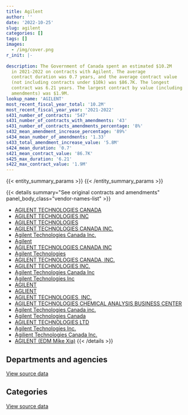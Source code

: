 ```yaml
---
title: Agilent
author: ''
date: '2022-10-25'
slug: agilent
categories: []
tags: []
images:
  - /img/cover.png
r_init: |-
  
description: The Government of Canada spent an estimated $10.2M
  in 2021-2022 on contracts with Agilent. The average
  contract duration was 0.7 years, and the average contract value
  (not including contracts under $10k) was $86.7K. The longest
  contract was 6.21 years. The largest contract by value (including
  amendments) was $1.9M.
lookup_name: 'AGILENT'
most_recent_fiscal_year_total: '10.2M'
most_recent_fiscal_year_year: '2021-2022'
s431_number_of_contracts: '547'
s431_number_of_contracts_with_amendments: '43'
s431_number_of_contracts_amendments_percentage: '8%'
s432_mean_amendment_increase_percentage: '89%'
s434_mean_number_of_amendments: '1.33'
s433_total_amendment_increase_value: '5.8M'
s424_mean_duration: '0.7'
s421_mean_contract_value: '86.7K'
s425_max_duration: '6.21'
s422_max_contract_value: '1.9M'
---
```


<script src="/rmarkdown-libs/htmlwidgets/htmlwidgets.js"></script>
<link href="/rmarkdown-libs/datatables-css/datatables-crosstalk.css" rel="stylesheet" />
<script src="/rmarkdown-libs/datatables-binding/datatables.js"></script>
<script src="/rmarkdown-libs/jquery/jquery-3.6.0.min.js"></script>
<link href="/rmarkdown-libs/dt-core-bootstrap/css/dataTables.bootstrap.min.css" rel="stylesheet" />
<link href="/rmarkdown-libs/dt-core-bootstrap/css/dataTables.bootstrap.extra.css" rel="stylesheet" />
<script src="/rmarkdown-libs/dt-core-bootstrap/js/jquery.dataTables.min.js"></script>
<script src="/rmarkdown-libs/dt-core-bootstrap/js/dataTables.bootstrap.min.js"></script>
<link href="/rmarkdown-libs/crosstalk/css/crosstalk.min.css" rel="stylesheet" />
<script src="/rmarkdown-libs/crosstalk/js/crosstalk.min.js"></script>
<script src="/rmarkdown-libs/htmlwidgets/htmlwidgets.js"></script>
<link href="/rmarkdown-libs/datatables-css/datatables-crosstalk.css" rel="stylesheet" />
<script src="/rmarkdown-libs/datatables-binding/datatables.js"></script>
<script src="/rmarkdown-libs/jquery/jquery-3.6.0.min.js"></script>
<link href="/rmarkdown-libs/dt-core-bootstrap/css/dataTables.bootstrap.min.css" rel="stylesheet" />
<link href="/rmarkdown-libs/dt-core-bootstrap/css/dataTables.bootstrap.extra.css" rel="stylesheet" />
<script src="/rmarkdown-libs/dt-core-bootstrap/js/jquery.dataTables.min.js"></script>
<script src="/rmarkdown-libs/dt-core-bootstrap/js/dataTables.bootstrap.min.js"></script>
<link href="/rmarkdown-libs/crosstalk/css/crosstalk.min.css" rel="stylesheet" />
<script src="/rmarkdown-libs/crosstalk/js/crosstalk.min.js"></script>

{{< entity_summary_params >}}
{{< /entity_summary_params >}}

{{< details summary="See original contracts and amendments" panel_body_class="vendor-names-list" >}}
- [AGILENT TECHNOLOGIES CANADA](https://search.open.canada.ca/en/ct/?sort=contract_value_f%20desc&page=1&search_text=%22AGILENT%20TECHNOLOGIES%20CANADA%22)
- [AGILENT TECHNOLOGIES INC](https://search.open.canada.ca/en/ct/?sort=contract_value_f%20desc&page=1&search_text=%22AGILENT%20TECHNOLOGIES%20INC%22)
- [AGILENT TECHNOLOGIES](https://search.open.canada.ca/en/ct/?sort=contract_value_f%20desc&page=1&search_text=%22AGILENT%20TECHNOLOGIES%22)
- [AGILENT TECHNOLOGIES CANADA INC.](https://search.open.canada.ca/en/ct/?sort=contract_value_f%20desc&page=1&search_text=%22AGILENT%20TECHNOLOGIES%20CANADA%20INC.%22)
- [Agilent Technologies Canada Inc.](https://search.open.canada.ca/en/ct/?sort=contract_value_f%20desc&page=1&search_text=%22Agilent%20Technologies%20Canada%20Inc.%22)
- [Agilent](https://search.open.canada.ca/en/ct/?sort=contract_value_f%20desc&page=1&search_text=%22Agilent%22)
- [AGILENT TECHNOLOGIES CANADA INC](https://search.open.canada.ca/en/ct/?sort=contract_value_f%20desc&page=1&search_text=%22AGILENT%20TECHNOLOGIES%20CANADA%20INC%22)
- [Agilent Technologies](https://search.open.canada.ca/en/ct/?sort=contract_value_f%20desc&page=1&search_text=%22Agilent%20Technologies%22)
- [AGILENT TECHNOLOGIES CANADA, INC.](https://search.open.canada.ca/en/ct/?sort=contract_value_f%20desc&page=1&search_text=%22AGILENT%20TECHNOLOGIES%20CANADA%2c%20INC.%22)
- [AGILENT TECHNOLOGIES INC.](https://search.open.canada.ca/en/ct/?sort=contract_value_f%20desc&page=1&search_text=%22AGILENT%20TECHNOLOGIES%20INC.%22)
- [Agilent Technologies Canada Inc](https://search.open.canada.ca/en/ct/?sort=contract_value_f%20desc&page=1&search_text=%22Agilent%20Technologies%20Canada%20Inc%22)
- [Agilent Technologies Inc](https://search.open.canada.ca/en/ct/?sort=contract_value_f%20desc&page=1&search_text=%22Agilent%20Technologies%20Inc%22)
- [AGILENT](https://search.open.canada.ca/en/ct/?sort=contract_value_f%20desc&page=1&search_text=%22AGILENT%22)
- [AGLIENT](https://search.open.canada.ca/en/ct/?sort=contract_value_f%20desc&page=1&search_text=%22AGLIENT%22)
- [AGILENT TECHNOLOGIES, INC.](https://search.open.canada.ca/en/ct/?sort=contract_value_f%20desc&page=1&search_text=%22AGILENT%20TECHNOLOGIES%2c%20INC.%22)
- [AGILENT TECHNOLOGIES CHEMICAL ANALYSIS BUSINESS CENTER](https://search.open.canada.ca/en/ct/?sort=contract_value_f%20desc&page=1&search_text=%22AGILENT%20TECHNOLOGIES%20CHEMICAL%20ANALYSIS%20BUSINESS%20CENTER%22)
- [Agilent Technologies Canada inc.](https://search.open.canada.ca/en/ct/?sort=contract_value_f%20desc&page=1&search_text=%22Agilent%20Technologies%20Canada%20inc.%22)
- [Agilent Technologies Canada](https://search.open.canada.ca/en/ct/?sort=contract_value_f%20desc&page=1&search_text=%22Agilent%20Technologies%20Canada%22)
- [AGILENT TECHNOLOGIES LTD](https://search.open.canada.ca/en/ct/?sort=contract_value_f%20desc&page=1&search_text=%22AGILENT%20TECHNOLOGIES%20LTD%22)
- [Agilent Technologies Inc.](https://search.open.canada.ca/en/ct/?sort=contract_value_f%20desc&page=1&search_text=%22Agilent%20Technologies%20Inc.%22)
- [Agilient Technologies Canada Inc.](https://search.open.canada.ca/en/ct/?sort=contract_value_f%20desc&page=1&search_text=%22Agilient%20Technologies%20Canada%20Inc.%22)
- [AGILENT (EDM Mike Xia)](https://search.open.canada.ca/en/ct/?sort=contract_value_f%20desc&page=1&search_text=%22AGILENT%20%28EDM%20Mike%20Xia%29%22)
{{< /details >}}

## Departments and agencies

<div id="htmlwidget-1" style="width:100%;height:auto;" class="datatables html-widget"></div>
<script type="application/json" data-for="htmlwidget-1">{"x":{"style":"bootstrap","filter":"none","vertical":false,"data":[["<a href=\"/departments/aafc-aac/\">Agriculture and Agri-Food Canada<\/a>","<a href=\"/departments/cbsa-asfc/\">Canada Border Services Agency<\/a>","<a href=\"/departments/cfia-acia/\">Canadian Food Inspection Agency<\/a>","<a href=\"/departments/cgc-ccg/\">Canadian Grain Commission<\/a>","<a href=\"/departments/cnsc-ccsn/\">Canadian Nuclear Safety Commission<\/a>","<a href=\"/departments/dfo-mpo/\">Fisheries and Oceans Canada<\/a>","<a href=\"/departments/dnd-mdn/\">National Defence<\/a>","<a href=\"/departments/ec/\">Environment and Climate Change Canada<\/a>","<a href=\"/departments/hc-sc/\">Health Canada<\/a>","<a href=\"/departments/nrc-cnrc/\">National Research Council Canada<\/a>","<a href=\"/departments/nrcan-rncan/\">Natural Resources Canada<\/a>","<a href=\"/departments/pc/\">Parks Canada<\/a>","<a href=\"/departments/pch/\">Canadian Heritage<\/a>","<a href=\"/departments/phac-aspc/\">Public Health Agency of Canada<\/a>","<a href=\"/departments/rcmp-grc/\">Royal Canadian Mounted Police<\/a>","<a href=\"/departments/tc/\">Transport Canada<\/a>"],[423422.04,312383.73,11237.46,89542.76,308278.27,84928.8,367898.89,1068218.64,1822316.73,934911.23,337240.36,21293.27,null,266302.7,564219.11,null],[866535.08,622903.85,125481.63,106868.75,null,294624.88,160096.49,2534386.53,1715240.55,790814.7,501680.91,8515.91,13389.94,50512.3,655208.42,null],[344887.24,727428.05,721045.64,40503.83,12811.88,371043.37,91905.26,1332540.06,3213785.73,986744.74,562769.49,14452.02,12953.02,23042.25,404783.13,null],[288395.78,738104.63,754899.23,126663.46,null,33965.1,152178.46,1296612.62,2686155.74,859599.62,1209053.22,7804.01,134537.62,48898.55,1790612.41,94920]],"container":"<table class=\"table table-striped table-hover row-border order-column display\">\n  <thead>\n    <tr>\n      <th>Department<\/th>\n      <th>2018-2019<\/th>\n      <th>2019-2020<\/th>\n      <th>2020-2021<\/th>\n      <th>2021-2022<\/th>\n    <\/tr>\n  <\/thead>\n<\/table>","options":{"order":[[4,"desc"]],"pageLength":10,"autoWidth":true,"columnDefs":[{"targets":1,"render":"function(data, type, row, meta) {\n    return type !== 'display' ? data : DTWidget.formatCurrency(data, \"$\", 2, 3, \",\", \".\", true, null);\n  }"},{"targets":2,"render":"function(data, type, row, meta) {\n    return type !== 'display' ? data : DTWidget.formatCurrency(data, \"$\", 2, 3, \",\", \".\", true, null);\n  }"},{"targets":3,"render":"function(data, type, row, meta) {\n    return type !== 'display' ? data : DTWidget.formatCurrency(data, \"$\", 2, 3, \",\", \".\", true, null);\n  }"},{"targets":4,"render":"function(data, type, row, meta) {\n    return type !== 'display' ? data : DTWidget.formatCurrency(data, \"$\", 2, 3, \",\", \".\", true, null);\n  }"},{"width":"16%","targets":[1,2,3,4]},{"className":"dt-right","targets":[1,2,3,4]}],"orderClasses":false}},"evals":["options.columnDefs.0.render","options.columnDefs.1.render","options.columnDefs.2.render","options.columnDefs.3.render"],"jsHooks":[]}</script>
<p class="text-right">
<a href="https://github.com/GoC-Spending/contracts-data/tree/main/data/out/vendors/agilent/summary_by_fiscal_year_by_department.csv" class="source-data-link btn btn-link">View source data</a>
</p>

## Categories

<div id="htmlwidget-2" style="width:100%;height:auto;" class="datatables html-widget"></div>
<script type="application/json" data-for="htmlwidget-2">{"x":{"style":"bootstrap","filter":"none","vertical":false,"data":[["<a href=\"/categories/other/\">(Other)<\/a>","<a href=\"/categories/facilities_and_construction/\">Facilities and construction<\/a>","<a href=\"/categories/defence/\">Defence<\/a>","<a href=\"/categories/professional_services/\">Professional services<\/a>","<a href=\"/categories/information_technology/\">Information technology<\/a>","<a href=\"/categories/medical/\">Medical<\/a>","<a href=\"/categories/industrial_products_and_services/\">Industrial products and services<\/a>","<a href=\"/categories/human_capital/\">Human capital<\/a>"],[null,672266.07,28835.83,16557.83,90909.95,193201.05,5365824.37,244598.89],[106584.23,926680.6,44454.91,202137.24,237040.83,null,6892807.44,36554.71],[542954.83,1066177.34,10504.38,21587.97,31974.07,31207.76,7156289.35,null],[554808.14,1604673.3,null,139189.49,304559.93,43595.97,7531621.31,43952.3]],"container":"<table class=\"table table-striped table-hover row-border order-column display\">\n  <thead>\n    <tr>\n      <th>Category<\/th>\n      <th>2018-2019<\/th>\n      <th>2019-2020<\/th>\n      <th>2020-2021<\/th>\n      <th>2021-2022<\/th>\n    <\/tr>\n  <\/thead>\n<\/table>","options":{"order":[[4,"desc"]],"dom":"t","pageLength":30,"autoWidth":true,"columnDefs":[{"targets":1,"render":"function(data, type, row, meta) {\n    return type !== 'display' ? data : DTWidget.formatCurrency(data, \"$\", 2, 3, \",\", \".\", true, null);\n  }"},{"targets":2,"render":"function(data, type, row, meta) {\n    return type !== 'display' ? data : DTWidget.formatCurrency(data, \"$\", 2, 3, \",\", \".\", true, null);\n  }"},{"targets":3,"render":"function(data, type, row, meta) {\n    return type !== 'display' ? data : DTWidget.formatCurrency(data, \"$\", 2, 3, \",\", \".\", true, null);\n  }"},{"targets":4,"render":"function(data, type, row, meta) {\n    return type !== 'display' ? data : DTWidget.formatCurrency(data, \"$\", 2, 3, \",\", \".\", true, null);\n  }"},{"width":"16%","targets":[1,2,3,4]},{"className":"dt-right","targets":[1,2,3,4]}],"orderClasses":false,"lengthMenu":[10,25,30,50,100]}},"evals":["options.columnDefs.0.render","options.columnDefs.1.render","options.columnDefs.2.render","options.columnDefs.3.render"],"jsHooks":[]}</script>
<p class="text-right">
<a href="https://github.com/GoC-Spending/contracts-data/tree/main/data/out/vendors/agilent/summary_by_fiscal_year_by_category.csv" class="source-data-link btn btn-link">View source data</a>
</p>
